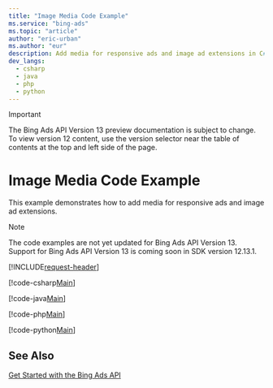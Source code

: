 ```yaml
---
title: "Image Media Code Example"
ms.service: "bing-ads"
ms.topic: "article"
author: "eric-urban"
ms.author: "eur"
description: Add media for responsive ads and image ad extensions in C#, Java, PHP, or Python.
dev_langs:
  - csharp
  - java
  - php
  - python
---
```

> [!IMPORTANT]
> The Bing Ads API Version 13 preview documentation is subject to change. To view version 12 content, use the version selector near the table of contents at the top and left side of the page.

# Image Media Code Example
This example demonstrates how to add media for responsive ads and image ad extensions.

> [!NOTE]
> The code examples are not yet updated for Bing Ads API Version 13. Support for Bing Ads API Version 13 is coming soon in SDK version 12.13.1.  

[!INCLUDE[request-header](./includes/code-tips.md)]

[!code-csharp[Main](../../../BingAds-dotNet-SDK/examples/BingAdsExamples/BingAdsExamplesLibrary/v12/ImageMedia.cs)]

[!code-java[Main](../../../BingAds-Java-SDK/examples/BingAdsDesktopApp/src/main/java/com/microsoft/bingads/examples/v12/ImageMedia.java)]

[!code-php[Main](../../../BingAds-PHP-SDK/samples/V12/ImageMedia.php)]

[!code-python[Main](../../../BingAds-Python-SDK/examples/v12/image_media.py)]

## See Also
[Get Started with the Bing Ads API](get-started.md)  
